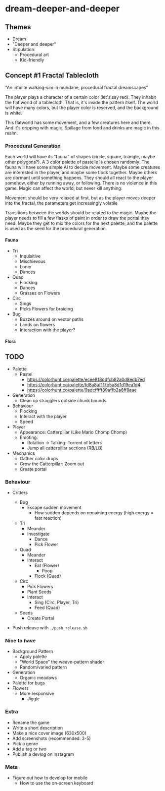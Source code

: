 # dream-deeper-and-deeper

## Themes

- Dream
- "Deeper and deeper"
- Stipulation:
  - Procedural art
  - Kid-friendly

## Concept #1 Fractal Tablecloth

"An infinite walking-sim in mundane, procedural fractal dreamscapes"

The player plays a character of a certain color (let's say red). They inhabit the flat world of a tablecloth. That is, it's inside the pattern itself. The world will have many colors, but the player color is reserved, and the background is white.

This flatworld has some movement, and a few creatures here and there. And it's dripping with magic. Spillage from food and drinks are magic in this realm.

### Procedural Generation

Each world will have its "fauna" of shapes (circle, square, triangle, maybe other polygons?). A 3 color palette of pastelle is chosen randomly. The fauna will have some simple AI to decide movement. Maybe some creatures are interested in the player, and maybe some flock together. Maybe others are dormant until something happens. They should all react to the player somehow, either by running away, or following. There is no violence in this game. Magic can affect the world, but never kill anything.

Movement should be very relaxed at first, but as the player moves deeper into the fractal, the parameters get increasingly volatile

Transitions between the worlds should be related to the magic. Maybe the player needs to fill a few flasks of paint in order to draw the portal they need. Maybe they get to mix the colors for the next palette, and the palette is used as the seed for the procedural generation.

#### Fauna

- Tri
  - Inquisitive
  - Mischievous
  - Loner
  - Dances
- Quad
  - Flocking
  - Dances
  - Grasses on Flowers
- Circ
  - Sings
  - Picks Flowers for braiding
- Bug
  - Buzzes around on vector paths
  - Lands on flowers
  - Interaction with the player?

#### Flora

## TODO

- Palette
  - Pastel
    - https://colorhunt.co/palette/ecee818ddfcb82a0d8edb7ed
    - https://colorhunt.co/palette/fd8a8af1f7b5a8d1d19ea1d4
    - https://colorhunt.co/palette/9adcfffff89affb2a6ff8aae
- Generation
  - Clean up stragglers outside chunk bounds
- Behaviour
  - Flocking
  - Interact with the player
  - Speed
- Player
  - Appearance: Catterpillar (Like Mario Chomp Chomp)
  - Emoting:
    - Rotation -> Talking: Torrent of letters
    - Jump all catterpillar sections (RB/LB)
- Mechanics
  - Gather color drops
  - Grow the Catterpillar: Zoom out
  - Create portal

### Behaviour

- Critters
  - Bug
    - Escape sudden movement
      - How sudden depends on remaining energy (high energy = fast reaction)
  - Tri
    - Meander
    - Investigate
      - Dance
      - Pick Flower
  - Quad
    - Meander
    - Interact
      - Eat (Flower)
        - Poop
      - Flock (Quad)
  - Circ
    - Pick Flowers
    - Plant Seeds
    - Interact
      - Sing (Circ, Player, Tri)
      - Feed (Quad)
  - Seeds
    - Create Portal

- Push release with `./push_release.sh`

### Nice to have

- Background Pattern
  - Apply palette
  - "World Space" the weave-pattern shader
  - Random/varied pattern
- Generation
  - Organic meadows
- Palette for bugs
- Flowers
  - More responsive
    - Jiggle

### Extra

- Rename the game
- Write a short description
- Make a nice cover image (630x500)
- Add screenshots (recommended: 3-5)
- Pick a genre
- Add a tag or two
- Publish a devlog on instagram

### Meta

- Figure out how to develop for mobile
  - How to use the on-screen keyboard
